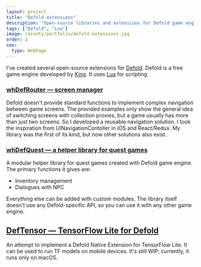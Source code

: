 ```yaml
---
layout: project
title: "Defold extensions"
description: "Open-source libraries and extensions for Defold game engine"
tags: ["Defold", "Lua"]
image: /assets/portfolio/defold-extensions.jpg
order: 2
seo:
  type: WebPage
---
```


I've created several open-source extensions for [Defold](https://defold.com). Defold is a free game engine developed by [King](https://king.com). It uses [Lua](https://www.lua.org) for scripting.

### [whDefRouter — screen manager](https://www.megus.org/defold-router/)

Defold doesn't provide standard functions to implement complex navigation between game screens. The provided examples only show the general idea of switching screens with collection proxies, but a game usually has more than just two screens. So I developed a reusable navigation solution. I took the inspiration from UINavigationContoller in iOS and React/Redux. My library was the first of its kind, but now other solutions also exist.

### [whDefQuest — a helper library for quest games](https://github.com/Megus/whdefquest)

A modular helper library for quest games created with Defold game engine. The primary functions it gives are:

- Inventory management
- Dialogues with NPC

Everything else can be added with custom modules. The library itself doesn't use any Defold-specific API, so you can use it with any other game engine.

## [DefTensor — TensorFlow Lite for Defold](https://github.com/Megus/deftensor)

An attempt to implement a Defold Native Extension for TensorFlow Lite. It can be used to run TF models on mobile devices. It's still WIP; currently, it runs only on macOS.